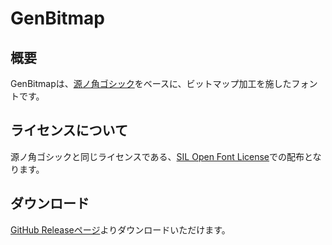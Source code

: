# GenBitmap

## 概要
GenBitmapは、[源ノ角ゴシック](https://github.com/adobe-fonts/source-han-sans)をベースに、ビットマップ加工を施したフォントです。

## ライセンスについて
源ノ角ゴシックと同じライセンスである、[SIL Open Font License](https://openfontlicense.org)での配布となります。

## ダウンロード
[GitHub Releaseページ](https://github.com/akashiyaki01c/GenBitmap/releases)よりダウンロードいただけます。

<style>
@font-face {
	font-family: "_GenBitmap";
	src: url(https://cdn.jsdelivr.net/gh/akashiyaki01c/GenBitmap/output/GenBitmap.woff2) format(woff2);
}
:root {
	font-family: "_GenBitmap";
}
</style>